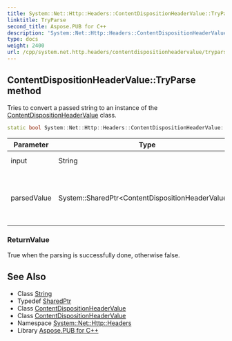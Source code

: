```yaml
---
title: System::Net::Http::Headers::ContentDispositionHeaderValue::TryParse method
linktitle: TryParse
second_title: Aspose.PUB for C++
description: 'System::Net::Http::Headers::ContentDispositionHeaderValue::TryParse method. Tries to convert a passed string to an instance of the ContentDispositionHeaderValue class in C++.'
type: docs
weight: 2400
url: /cpp/system.net.http.headers/contentdispositionheadervalue/tryparse/
---
```

## ContentDispositionHeaderValue::TryParse method


Tries to convert a passed string to an instance of the [ContentDispositionHeaderValue](../) class.

```cpp
static bool System::Net::Http::Headers::ContentDispositionHeaderValue::TryParse(String input, System::SharedPtr<ContentDispositionHeaderValue> &parsedValue)
```


| Parameter | Type | Description |
| --- | --- | --- |
| input | String | A string to parse. |
| parsedValue | System::SharedPtr\<ContentDispositionHeaderValue\>\& | An instance where a parsed object will be assigned. |

### ReturnValue

True when the parsing is successfully done, otherwise false.

## See Also

* Class [String](../../../system/string/)
* Typedef [SharedPtr](../../../system/sharedptr/)
* Class [ContentDispositionHeaderValue](../)
* Class [ContentDispositionHeaderValue](../)
* Namespace [System::Net::Http::Headers](../../)
* Library [Aspose.PUB for C++](../../../)
